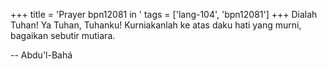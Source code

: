 +++
title = 'Prayer bpn12081 in '
tags = ['lang-104', 'bpn12081']
+++
Dialah Tuhan! Ya Tuhan, Tuhanku! Kurniakanlah ke atas daku hati yang murni, bagaikan sebutir mutiara.

-- Abdu'l-Bahá
